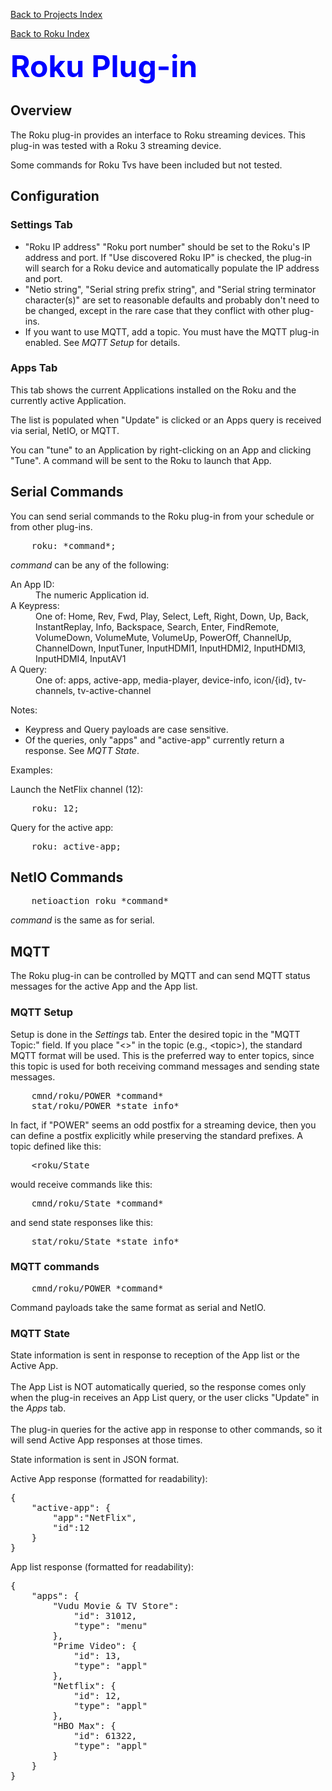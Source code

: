 <!-- $Revision: 1.15 $ -->
<!-- $Date: 2021/12/10 18:45:36 $ -->

[Back to Projects Index](/index)

[Back to Roku Index](/Roku/Roku_index)

<font color="#0000ff" size="12"><b>Roku Plug-in</b></font>
<h2>Overview</h2>
The Roku plug-in provides an interface to Roku streaming devices.
This plug-in was tested with a Roku 3 streaming device.

Some commands for Roku Tvs have been included but not tested.
<h2>Configuration</h2>
<h3>Settings Tab</h3>
<ul>
<li>
"Roku IP address" "Roku port number" should be set to the Roku's IP address and port.
If "Use discovered Roku IP" is checked, the plug-in will search for a Roku device and automatically populate the IP address and port.
</li>
<li>
"Netio string", "Serial string prefix string", and "Serial string terminator character(s)" are set to reasonable defaults and probably don't need to be changed, except in the rare case that they conflict with other plug-ins.
</li>
<li>
If you want to use MQTT, add a topic.
You must have the MQTT plug-in enabled.
See <i>MQTT Setup</i> for details.
</li>
</ul>
<h3>Apps Tab</h3>
This tab shows the current Applications installed on the Roku and the currently active Application.

The list is populated when "Update" is clicked
or an Apps query is received via serial, NetIO, or MQTT.

You can "tune" to an Application by right-clicking on an App and clicking "Tune".
A command will be sent to the Roku to launch that App.
<h2>Serial Commands</h2>
You can send serial commands to the Roku plug-in from your schedule or from other plug-ins.
<pre>
    roku: *command*;
</pre>

*command* can be any of the following:
<dl>
<dt>An App ID:</dt>
<dd>The numeric Application id.</dd>
<dt>A Keypress:</dt>
<dd>One of: Home,
    Rev,
    Fwd,
    Play,
    Select,
    Left,
    Right,
    Down,
    Up,
    Back,
    InstantReplay,
    Info,
    Backspace,
    Search,
    Enter,
    FindRemote,
    VolumeDown,
    VolumeMute,
    VolumeUp,
    PowerOff,
    ChannelUp,
    ChannelDown,
    InputTuner,
    InputHDMI1,
    InputHDMI2,
    InputHDMI3,
    InputHDMI4,
    InputAV1
</dd>
<dt>A Query:</dt>
<dd>One of: apps,
    active-app,
    media-player,
    device-info,
    icon/{id},
    tv-channels,
    tv-active-channel
</dd>
</dl>
Notes: 
<ul>
<li>Keypress and Query payloads are case sensitive.</li>
<li>Of the queries, only "apps" and "active-app" currently return a response. See <i>MQTT State</i>.</li>
</ul>

Examples:

Launch the NetFlix channel (12):
<pre>
    roku: 12;
</pre>

Query for the active app:

<pre>
    roku: active-app;
</pre>


<h2>NetIO Commands</h2>
<pre>
    netioaction roku *command*
</pre>

*command* is the same as for serial.

<h2>MQTT</h2>
The Roku plug-in can be controlled by MQTT and can send MQTT status messages for the active App and the App list.

<h3>MQTT Setup</h3>
Setup is done in the <i>Settings</i> tab.
Enter the desired topic in the "MQTT Topic:" field.
If you place "<>" in the topic (e.g., &lt;topic&gt;), the standard MQTT format will be used.
This is the preferred way to enter topics, since this topic is used for both receiving command messages and sending state messages.
<pre>
    cmnd/roku/POWER *command*
    stat/roku/POWER *state info*
</pre>

In fact, if "POWER" seems an odd postfix for a streaming device, then you can define a postfix explicitly while preserving the standard prefixes.
A topic defined like this:
<pre>
    &lt;roku/State
</pre>
would receive commands like this:
<pre>
    cmnd/roku/State *command*
</pre>
and send state responses like this:
<pre>
    stat/roku/State *state info*
</pre>

<h3>MQTT commands</h3>
<pre>
    cmnd/roku/POWER *command*
</pre>

Command payloads take the same format as serial and NetIO.

<h3>MQTT State</h3>
State information is sent in response to reception of the App list or the Active App.
<br><br>
The App List is NOT automatically queried, so the response comes only when the plug-in receives an App List query, or the user clicks "Update" in the <i>Apps</i> tab.
<br><br>
The plug-in queries for the active app in response to other commands, so it will send Active App responses at those times.

State information is sent in JSON format.

Active App response (formatted for readability):

<pre>
{
    "active-app": {
        "app":"NetFlix",
        "id":12
    }
}
</pre>

 App list response (formatted for readability):

<pre>
{
    "apps": {
        "Vudu Movie & TV Store": 
            "id": 31012,
            "type": "menu"
        },
        "Prime Video": {
            "id": 13,
            "type": "appl"
        },
        "Netflix": {
            "id": 12,
            "type": "appl"
        },
        "HBO Max": {
            "id": 61322,
            "type": "appl"
        }
    }
}
</pre>

